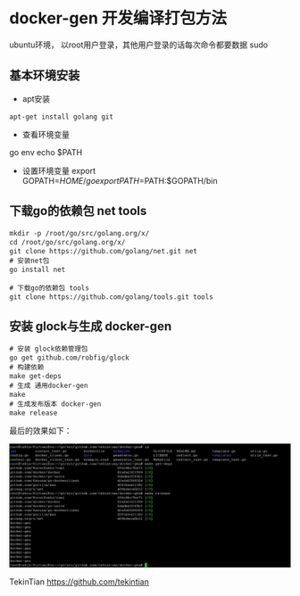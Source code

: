 

# docker-gen 开发编译打包方法

ubuntu环境， 以root用户登录，其他用户登录的话每次命令都要数据 sudo 





## 基本环境安装
- apt安装
~~~shel
apt-get install golang git
~~~

- 查看环境变量

go env
echo $PATH

- 设置环境变量
export GOPATH=$HOME/go
export PATH=$PATH:$GOPATH/bin

## 下载go的依赖包  net tools
~~~shell
mkdir -p /root/go/src/golang.org/x/
cd /root/go/src/golang.org/x/
git clone https://github.com/golang/net.git net
# 安装net包
go install net

# 下载go的依赖包 tools
git clone https://github.com/golang/tools.git tools

~~~

## 安装 glock与生成 docker-gen
```
# 安装 glock依赖管理包
go get github.com/robfig/glock
# 构建依赖
make get-deps
# 生成 通用docker-gen
make
# 生成发布版本 docker-gen
make release
```

最后的效果如下：

![](make-docker-gen.png)







TekinTian  https://github.com/tekintian




